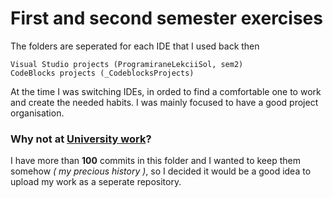 # First and second semester exercises
The folders are seperated for each IDE that I used back then
	
    Visual Studio projects (ProgramiraneLekciiSol, sem2)
	CodeBlocks projects	(_CodeblocksProjects)
	
At the time I was switching IDEs, in orded to find a comfortable one to work and create the needed habits.
I was mainly focused to have a good project organisation.

### Why not at <a href="https://github.com/xfgt/University-work">University work</a>?
I have more than **100** commits in this folder and I wanted to keep them somehow _( my precious history )_, so I decided it would be a good idea to upload my work as a seperate repository.
